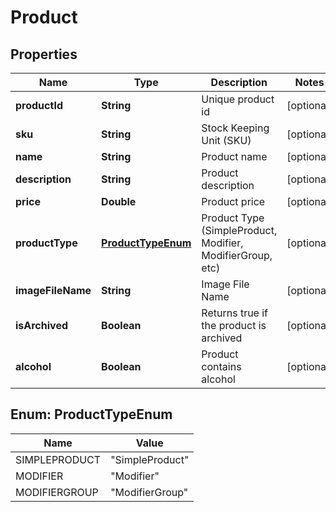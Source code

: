 
# Product

## Properties
Name | Type | Description | Notes
------------ | ------------- | ------------- | -------------
**productId** | **String** | Unique product id |  [optional]
**sku** | **String** | Stock Keeping Unit (SKU) |  [optional]
**name** | **String** | Product name |  [optional]
**description** | **String** | Product description |  [optional]
**price** | **Double** | Product price |  [optional]
**productType** | [**ProductTypeEnum**](#ProductTypeEnum) | Product Type (SimpleProduct, Modifier, ModifierGroup, etc) |  [optional]
**imageFileName** | **String** | Image File Name |  [optional]
**isArchived** | **Boolean** | Returns true if the product is archived |  [optional]
**alcohol** | **Boolean** | Product contains alcohol |  [optional]


<a name="ProductTypeEnum"></a>
## Enum: ProductTypeEnum
Name | Value
---- | -----
SIMPLEPRODUCT | &quot;SimpleProduct&quot;
MODIFIER | &quot;Modifier&quot;
MODIFIERGROUP | &quot;ModifierGroup&quot;



